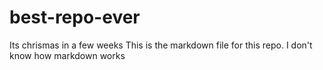 # best-repo-ever

Its chrismas in a few weeks
This is the markdown file for this repo.
I don't know how markdown works

